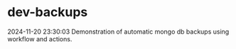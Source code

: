 # dev-backups
2024-11-20 23:30:03 Demonstration of automatic mongo db backups using workflow and actions.
